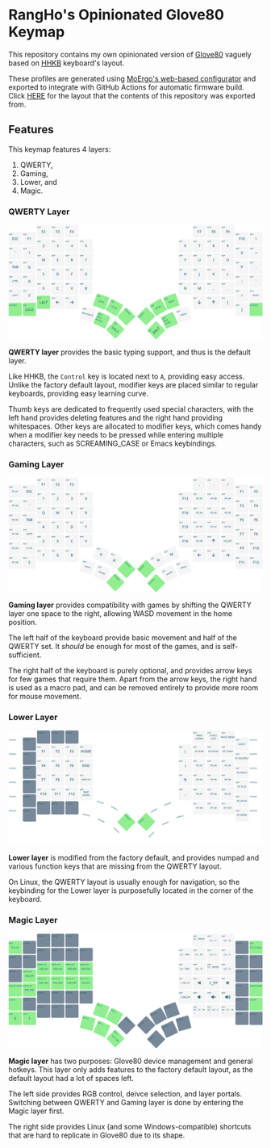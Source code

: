 # RangHo's Opinionated Glove80 Keymap

This repository contains my own opinionated version of [Glove80](https://www.moergo.com/)
vaguely based on [HHKB](https://happyhackingkb.com/jp/) keyboard's layout.

These profiles are generated using [MoErgo's web-based configurator](https://my.glove80.com/)
and exported to integrate with GitHub Actions for automatic firmware build.
Click [HERE](https://my.glove80.com/#/layout/user/7f143b61-9fb0-48d5-90da-4bffb3af4fc2)
for the layout that the contents of this repository was exported from.

## Features

This keymap features 4 layers:

1. QWERTY,
2. Gaming,
3. Lower, and
4. Magic.

### QWERTY Layer

![Key layout of the QWERTY layer](assets/qwerty.png)

**QWERTY layer** provides the basic typing support, and thus is the default layer.

Like HHKB, the `Control` key is located next to `A`, providing easy access.
Unlike the factory default layout, modifier keys are placed similar to regular
keyboards, providing easy learning curve.

Thumb keys are dedicated to frequently used special characters, with the left
hand provides deleting features and the right hand providing whitespaces.
Other keys are allocated to modifier keys, which comes handy when a modifier key
needs to be pressed while entering multiple characters, such as SCREAMING_CASE
or Emacs keybindings.

### Gaming Layer

![Key layout of the Gaming layer](assets/gaming.png)

**Gaming layer** provides compatibility with games by shifting the QWERTY layer one
space to the right, allowing WASD movement in the home position.

The left half of the keyboard provide basic movement and half of the QWERTY set.
It _should_ be enough for most of the games, and is self-sufficient.

The right half of the keyboard is purely optional, and provides arrow keys for
few games that require them.
Apart from the arrow keys, the right hand is used as a macro pad, and can be
removed entirely to provide more room for mouse movement.

### Lower Layer

![Key layout of the Lower layer](assets/lower.png)

**Lower layer** is modified from the factory default, and provides numpad and
various function keys that are missing from the QWERTY layout.

On Linux, the QWERTY layout is usually enough for navigation, so the keybinding
for the Lower layer is purposefully located in the corner of the keyboard.

### Magic Layer

![Key layout of the Magic layer](assets/magic.png)

**Magic layer** has two purposes: Glove80 device management and general
hotkeys.
This layer only adds features to the factory default layout, as the default
layout had a lot of spaces left.

The left side provides RGB control, deivce selection, and layer portals.
Switching between QWERTY and Gaming layer is done by entering the Magic layer
first.

The right side provides Linux (and some Windows-compatible) shortcuts that are
hard to replicate in Glove80 due to its shape.
